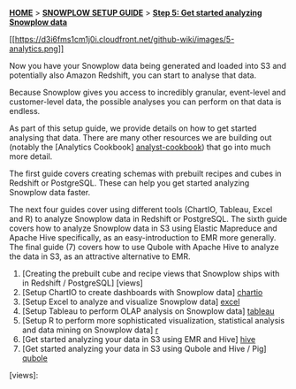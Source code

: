 <a name="top" />

[**HOME**](Home) > [**SNOWPLOW SETUP GUIDE**](Setting-up-Snowplow) > [**Step 5: Get started analyzing Snowplow data**](Getting-started-analyzing-Snowplow-data)

[[https://d3i6fms1cm1j0i.cloudfront.net/github-wiki/images/5-analytics.png]] 

Now you have your Snowplow data being generated and loaded into S3 and potentially also Amazon Redshift, you can start to analyse that data.

Because Snowplow gives you access to incredibly granular, event-level and customer-level data, the possible analyses you can perform on that data is endless.

As part of this setup guide, we provide details on how to get started analysing that data. There are many other resources we are building out (notably the [Analytics Cookbook] [analyst-cookbook]) that go into much more detail.

The first guide covers creating schemas with prebuilt recipes and cubes in Redshift or PostgreSQL. These can help you get started analyzing Snowplow data faster. 

The next four guides cover using different tools (ChartIO, Tableau, Excel and R) to analyze Snowplow data in Redshift or PostgreSQL. The sixth guide covers how to analyze Snowplow data in S3 using Elastic Mapreduce and Apache Hive specifically, as an easy-introduction to EMR more generally. The final guide (7) covers how to use Qubole with Apache Hive to analyze the data in S3, as an attractive alternative to EMR.

1. [Creating the prebuilt cube and recipe views that Snowplow ships with in Redshift / PostgreSQL] [views]
2. [Setup ChartIO to create dashboards with Snowplow data] [chartio]
3. [Setup Excel to analyze and visualize Snowplow data] [excel]
4. [Setup Tableau to perform OLAP analysis on Snowplow data] [tableau]
5. [Setup R to perform more sophisticated visualization, statistical analysis and data mining on Snowplow data] [r]
6. [Get started analyzing your data in S3 using EMR and Hive] [hive]
7. [Get started analyzing your data in S3 using Qubole and Hive / Pig] [qubole]


[analyst-cookbook]: http://snowplowanalytics.com/analytics/index.html
[hive]: Getting-started-with-EMR
[infobright]: Getting-started-analysing-your-data-in-Infobright
[chartio]: Setting-up-ChartIO-to-visualize-Snowplow-data
[excel]: Setting-up-Excel-to-analyze-Snowplow-data
[tableau]: Setting-up-Tableau-to-analyze-your-Snowplow-data
[r]: Setting-up-R-to-perform-more-sophisticated-analysis-on-your-Snowplow-data
[qubole]: Setting-up-Qubole-to-analyze-Snowplow-data-using-Apache-Hive
[views]: 